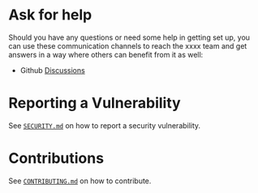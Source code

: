 # Ask for help

Should you have any questions or need some help in getting set up, you can use these communication channels to reach the xxxx team and get answers in a way where others can benefit from it as well:

- Github [Discussions](https://github.com/IntersectMBO/council-toolkit-app)

# Reporting a Vulnerability

See [`SECURITY.md`](SECURITY.md) on how to report a security vulnerability.

# Contributions

See [`CONTRIBUTING.md`](CONTRIBUTING.md) on how to contribute.